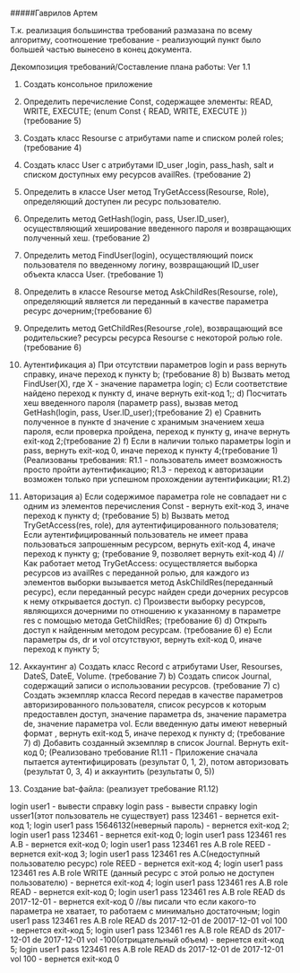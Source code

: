 #####Гаврилов Артем

Т.к. реализация большинства требований размазана по всему алгоритму, соотношение требование - реализующий пункт было большей частью вынесено в конец документа.

Декомпозиция требований/Составление плана работы:
Ver 1.1
1)	Создать консольное приложение
2)	Определить перечисление Const, содержащее элементы: READ, WRITE, EXECUTE; (enum Const { READ, WRITE, EXECUTE }) (требование 5)
3)	Создать класс Resourse с атрибутами name и списком ролей roles<Const>; (требование 4)
4)	Создать класс User с атрибутами  ID_user ,login, pass_hash, salt и списком доступных ему ресурсов availRes<Resourse>. (требование 2)
5)	Определить в классе User метод TryGetAccess(Resourse, Role), определяющий доступен ли ресурс пользователю.
6)	Определить метод GetHash(login, pass, User.ID_user), осуществляющий хеширование введенного пароля и возвращающих полученный хеш. (требование 2)
7)	Определить метод FindUser(login), осуществляющий поиск пользователя по введенному логину, возвращающий ID_user объекта класса User. (требование 1)
8)	Определить в классе Resourse метод AskChildRes(Resourse, role), определяющий является ли переданный в качестве параметра ресурс дочерним;(требование 6)
9)	Определить метод GetChildRes(Resourse ,role), возвращающий все родительские? ресурсы ресурса Resourse с некоторой ролью role. (требование 6)
10)	Аутентификация 
a)	При отсутствии параметров login и pass вернуть справку, иначе переход к пункту b; (требование 8)
b)	Вызвать метод FindUser(X), где Х - значение параметра login;
c)	Если соответствие найдено переход к пункту d, иначе вернуть exit-код 1;;
d)	Посчитать хеш введенного пароля (параметр pass), вызвав метод GetHash(login, pass, User.ID_user);(требование 2)
e)	Сравнить полученное в пункте d значение с хранимым значением хеша пароля, если проверка пройдена, переход к пункту g, иначе вернуть exit-код 2;(требование 2)
f)	 Если в наличии только параметры login и pass, вернуть exit-код 0, иначе переход к пункту 4;(требование 1)
(Реализованы требования: R1.1 - пользователь имеет возможность просто пройти аутентификацию; R1.3 - переход к авторизации возможен только при успешном прохождении аутентификации; R1.2)
11)	Авторизация 
a)	Если содержимое параметра role не совпадает ни с одним из элементов перечисления Const - вернуть exit-код 3, иначе переход к пункту d; (требование 5)
b)	Вызвать метод TryGetAccess(res, role), для аутентифицированного пользователя; Если аутентифицированный пользователь не имеет права пользоваться запрошенным ресурсом, вернуть exit-код 4, иначе переход к пункту g; (требование 9, позволяет вернуть exit-код 4)
//Как работает метод TryGetAccess: осуществляется выборка ресурсов из availRes с переданной ролью, для каждого из элементов выборки вызывается метод AskChildRes(переданный ресурс), если переданный ресурс найден среди дочерних ресурсов к нему открывается доступ.
c)	Произвести выборку ресурсов, являющихся дочерними по отношению к указанному в параметре res с помощью метода GetChildRes; (требование 6)
d)	Открыть доступ к найденным методом ресурсам. (требование 6)
e)	Если параметры ds, dr и vol отсутствуют, вернуть exit-код 0, иначе переход к пункту 5;
12)	Аккаунтинг 
a)	Создать класс Record с атрибутами User, Resourses<Resorse>, DateS, DateE, Volume. (требование 7)
b)	Создать список Journal<Record>, содержащий записи о использовании ресурсов. (требование 7)
c)	Создать экземпляр класса Record передав в качестве параметров авторизированного пользователя, список ресурсов к которым предоставлен доступ, значение параметра ds, значение параметра de, значение параметра vol. Если введенную даты имеют неверный формат , вернуть exit-код 5, иначе переход к пункту d;  (требование 7)
d)	Добавить созданный экземпляр в список Journal.  Вернуть exit-код 0;
(Реализовано требование R1.11 - Приложение сначала пытается аутентифицировать (результат 0, 1, 2), потом авторизовать (результат 0, 3, 4) и аккаунтить (результаты 0, 5))

13)	Создание bat-файла: (реализует требование R1.12)

login user1 - вывести справку
login pass - вывести справку
login usser1(этот пользователь не существует) pass 123461 - вернется exit-код 1;
login user1 pass 15646132(неверный пароль) - вернется exit-код 2;
login user1 pass 123461 - вернется exit-код 0;
login user1 pass 123461 res A.B - вернется exit-код 0;
login user1 pass 123461 res A.B role REED -  вернется exit-код 3;
login user1 pass 123461 res A.C(недоступный пользователю ресурс) role REED -  вернется exit-код 4;
login user1 pass 123461 res A.B role WRITE (данный ресурс с этой ролью не доступен пользователю) -  вернется exit-код 4;
login user1 pass 123461 res A.B role READ -  вернется exit-код 0;
login user1 pass 123461 res A.B role READ ds 2017-12-01 -  вернется exit-код 0 //вы писали что если какого-то параметра не хватает, то работаем с минимально достаточным;
login user1 pass 123461 res A.B role READ ds 2017-12-01 de 20017-12-01 vol 100   -  вернется exit-код 5;
login user1 pass 123461 res A.B role READ ds 2017-12-01 de 2017-12-01 vol -100(отрицательный объем)   -  вернется exit-код 5;
login user1 pass 123461 res A.B role READ ds 2017-12-01 de 2017-12-01 vol 100 - вернется exit-код 0



